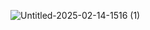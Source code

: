 ![Untitled-2025-02-14-1516 (1)](https://github.com/user-attachments/assets/51c78e3f-c316-402c-b624-b1a278b3742d)
